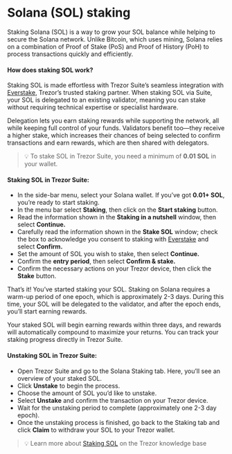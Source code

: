 # Solana (SOL) staking

Staking Solana (SOL) is a way to grow your SOL balance while helping to secure the Solana network. Unlike Bitcoin, which uses mining, Solana relies on a combination of Proof of Stake (PoS) and Proof of History (PoH) to process transactions quickly and efficiently.

#### How does staking SOL work?

Staking SOL is made effortless with Trezor Suite’s seamless integration with [Everstake](https://everstake.one/), Trezor’s trusted staking partner. When staking SOL via Suite, your SOL is delegated to an existing validator, meaning you can stake without requiring technical expertise or specialist hardware.

Delegation lets you earn staking rewards while supporting the network, all while keeping full control of your funds. Validators benefit too—they receive a higher stake, which increases their chances of being selected to confirm transactions and earn rewards, which are then shared with delegators.&#x20;

> 💡 To stake SOL in Trezor Suite, you need a minimum of **0.01 SOL** in your wallet.

#### **Staking SOL in Trezor Suite:**

* In the side-bar menu, select your Solana wallet.  If you’ve got **0.01+ SOL**, you’re ready to start staking.
* In the menu bar select **Staking**, then click on the **Start staking** button.
* Read the information shown in the **Staking in a nutshell** window, then select **Continue.**
* Carefully read the information shown in the **Stake SOL** window; check the box to acknowledge you consent to staking with [Everstake](https://everstake.one/) and select **Confirm.**
* Set the amount of SOL you wish to stake, then select **Continue.**
* Confirm the **entry period**, then select **Confirm & stake.**
* Confirm the necessary actions on your Trezor device, then click the **Stake** button.

That’s it! You’ve started staking your SOL. Staking on Solana requires a warm-up period of one epoch, which is approximately 2-3 days. During this time, your SOL will be delegated to the validator, and after the epoch ends, you’ll start earning rewards.

Your staked SOL will begin earning rewards within three days, and rewards will automatically compound to maximize your returns. You can track your staking progress directly in Trezor Suite.

#### Unstaking SOL in Trezor Suite:

* Open Trezor Suite and go to the Solana Staking tab. Here, you’ll see an overview of your staked SOL.
* Click **Unstake** to begin the process.
* Choose the amount of SOL you’d like to unstake.
* Select **Unstake** and confirm the transaction on your Trezor device.
* Wait for the unstaking period to complete (approximately one 2-3 day epoch).
* Once the unstaking process is finished, go back to the Staking tab and click **Claim** to withdraw your SOL to your Trezor wallet.

> 💡 Learn more about [Staking SOL](https://trezor.io/guides/sending-receiving-staking-funds/staking-assets-in-trezor-suite/staking-solana-in-trezor-suite) on the Trezor knowledge base
